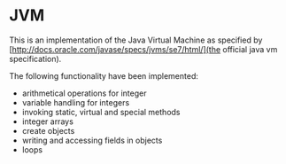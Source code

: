 # JVM
This is an implementation of the Java Virtual Machine as specified by [http://docs.oracle.com/javase/specs/jvms/se7/html/](the official java vm specification). 

The following functionality have been implemented:
* arithmetical operations for integer
* variable handling for integers
* invoking static, virtual and special methods
* integer arrays
* create objects
* writing and accessing fields in objects
* loops

